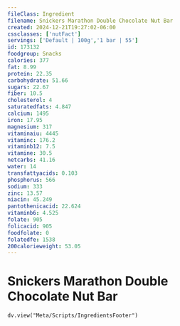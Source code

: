 ```yaml
---
fileClass: Ingredient
filename: Snickers Marathon Double Chocolate Nut Bar
created: 2024-12-21T19:27:02-06:00
cssclasses: ['nutFact']
servings: ['Default | 100g','1 bar | 55']
id: 173132
foodgroup: Snacks
calories: 377
fat: 8.99
protein: 22.35
carbohydrate: 51.66
sugars: 22.67
fiber: 10.5
cholesterol: 4
saturatedfats: 4.847
calcium: 1495
iron: 17.95
magnesium: 317
vitaminaiu: 4445
vitaminc: 176.2
vitaminb12: 7.5
vitamine: 30.5
netcarbs: 41.16
water: 14
transfattyacids: 0.103
phosphorus: 566
sodium: 333
zinc: 13.57
niacin: 45.249
pantothenicacid: 22.624
vitaminb6: 4.525
folate: 905
folicacid: 905
foodfolate: 0
folatedfe: 1538
200calorieweight: 53.05
---
```


# Snickers Marathon Double Chocolate Nut Bar

```dataviewjs
dv.view("Meta/Scripts/IngredientsFooter")
```
